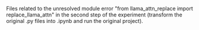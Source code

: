 Files related to the unresolved module error "from llama_attn_replace import replace_llama_attn" in the second step of the experiment (transform the original .py files into .ipynb and run the original project). 
